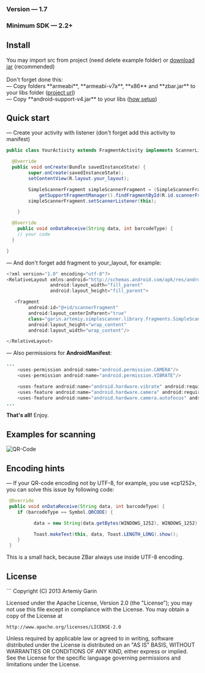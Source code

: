 <h3>Version — 1.7</h3>
<h3>Minimum SDK — 2.2+</h3>

<h2>Install</h2>
You may import src from project (need delete example folder) or <a href="https://github.com/kvirair/Simple-Scanner-Android/releases">download jar</a> (recommended)
<br><br>
Don't forget done this:
<br>
— Copy folders **armeabi**, **armeabi-v7a**, **x86** and **zbar.jar** to your libs folder (<a href="http://zbar.sourceforge.net/">project url</a>)
<br>
— Copy **android-support-v4.jar** to your libs (<a href="http://developer.android.com/tools/support-library/setup.html">how setup</a>)

<h2>Quick start</h2>

— Create your activity with listener (don't forget add this activity to manifest)

```java
public class YourActivity extends FragmentActivity implements ScannerListener {

  @Override
  public void onCreate(Bundle savedInstanceState) {
        super.onCreate(savedInstanceState);
        setContentView(R.layout.your_layout);

        SimpleScannerFragment simpleScannerFragment = (SimpleScannerFragment)
            getSupportFragmentManager().findFragmentById(R.id.scannerFragment);
        simpleScannerFragment.setScannerListener(this);

    }

  @Override
    public void onDataReceive(String data, int barcodeType) {
    // your code
  }

}
```

— And don't forget add fragment to your_layout, for example:

```java
<?xml version="1.0" encoding="utf-8"?>
<RelativeLayout xmlns:android="http://schemas.android.com/apk/res/android"
                android:layout_width="fill_parent"
                android:layout_height="fill_parent">

   <fragment
        android:id="@+id/scannerFragment"
        android:layout_centerInParent="true"
        class="garin.artemiy.simplescanner.library.fragments.SimpleScannerFragment"
        android:layout_height="wrap_content"
        android:layout_width="wrap_content"/>

</RelativeLayout>
```

— Also permissions for **AndroidManifest**:
```java
...
    <uses-permission android:name="android.permission.CAMERA"/>
    <uses-permission android:name="android.permission.VIBRATE"/>

    <uses-feature android:name="android.hardware.vibrate" android:required="false"/>
    <uses-feature android:name="android.hardware.camera" android:required="false"/>
    <uses-feature android:name="android.hardware.camera.autofocus" android:required="false"/>
...
```

**That's all!** Enjoy.

<h2>Examples for scanning</h2>

![QR-Code](http://img208.imageshack.us/img208/4696/ors.gif)

<h2>Encoding hints</h2>

— If your QR-code encoding not by UTF-8, for example, you use «cp1252», you can solve this issue by following code:
```java
 @Override
 public void onDataReceive(String data, int barcodeType) {
    if (barcodeType == Symbol.QRCODE) {

          data = new String(data.getBytes(WINDOWS_1252), WINDOWS_1252);

          Toast.makeText(this, data, Toast.LENGTH_LONG).show();
    }
 }
```
This is a small hack, because ZBar always use inside UTF-8 encoding.

<h2>License</h2>
```
Copyright (C) 2013 Artemiy Garin

Licensed under the Apache License, Version 2.0 (the "License");
you may not use this file except in compliance with the License.
You may obtain a copy of the License at

    http://www.apache.org/licenses/LICENSE-2.0

Unless required by applicable law or agreed to in writing, software
distributed under the License is distributed on an "AS IS" BASIS,
WITHOUT WARRANTIES OR CONDITIONS OF ANY KIND, either express or implied.
See the License for the specific language governing permissions and
limitations under the License.
```

